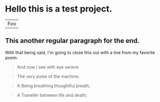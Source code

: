 # Hello this is a test project.

<table>
	<tr>
		<td>Foo</td>
	</tr>
</table>

This another regular paragraph for the end.
-

With that being said, I'm going to close this out with a line from my favorite poem:

> And now I see with eye serene

> The very pulse of the machine;

> A Being breathing thoughtful breath,

> A Traveller between life and death;